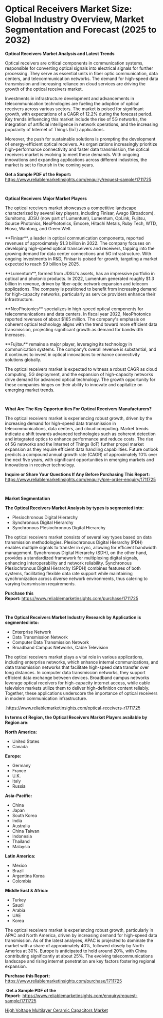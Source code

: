 <p><h1>Optical Receivers Market Size: Global Industry Overview, Market Segmentation and Forecast (2025 to 2032)</h1></p><p><strong>Optical Receivers Market Analysis and Latest Trends</strong></p>
<p><p>Optical receivers are critical components in communication systems, responsible for converting optical signals into electrical signals for further processing. They serve as essential units in fiber optic communication, data centers, and telecommunication networks. The demand for high-speed data transmission and increasing reliance on cloud services are driving the growth of the optical receivers market. </p><p>Investments in infrastructure development and advancements in telecommunication technologies are fueling the adoption of optical receivers across various sectors. The market is poised for significant growth, with expectations of a CAGR of 12.2% during the forecast period. Key trends influencing this market include the rise of 5G networks, the integration of artificial intelligence in network operations, and the increasing popularity of Internet of Things (IoT) applications. </p><p>Moreover, the push for sustainable solutions is prompting the development of energy-efficient optical receivers. As organizations increasingly prioritize high-performance connectivity and faster data transmission, the optical receivers market is evolving to meet these demands. With ongoing innovations and expanding applications across different industries, the market is set to flourish in the coming years.</p></p>
<p><strong>Get a Sample PDF of the Report:&nbsp;</strong> <a href="https://www.reliablemarketinsights.com/enquiry/request-sample/1711725?utm_campaign=2885&utm_medium=2&utm_source=Github&utm_content=ia&utm_term=06042025&utm_id=optical-receivers">https://www.reliablemarketinsights.com/enquiry/request-sample/1711725</a></p>
<p>&nbsp;</p>
<p><strong>Optical Receivers Major Market Players</strong></p>
<p><p>The optical receivers market showcases a competitive landscape characterized by several key players, including Finisar, Avago (Broadcom), Sumitomo, JDSU (now part of Lumentum), Lumentum, OpLink, Fujitsu, Source Photonics, NeoPhotonics, Emcore, Hitachi Metals, Ruby Tech, WTD, Hioso, Wantong, and Green Well. </p><p>**Finisar**, a leader in optical communication components, reported revenues of approximately $1.3 billion in 2022. The company focuses on developing high-speed optical transceivers and receivers, tapping into the growing demand for data center connections and 5G infrastructure. With ongoing investments in R&D, Finisar is poised for growth, targeting a market expected to reach $9 billion by 2025.</p><p>**Lumentum**, formed from JDSU's assets, has an impressive portfolio in optical and photonic products. In 2022, Lumentum generated roughly $1.3 billion in revenue, driven by fiber-optic network expansion and telecom applications. The company is positioned to benefit from increasing demand for high-capacity networks, particularly as service providers enhance their infrastructure.</p><p>**NeoPhotonics** specializes in high-speed optical components for telecommunications and data centers. In fiscal year 2022, NeoPhotonics reported revenues of about $165 million. The company's emphasis on coherent optical technology aligns with the trend toward more efficient data transmission, projecting significant growth as demand for bandwidth increases.</p><p>**Fujitsu** remains a major player, leveraging its technology in communication systems. The company’s overall revenue is substantial, and it continues to invest in optical innovations to enhance connectivity solutions globally.</p><p>The optical receivers market is expected to witness a robust CAGR as cloud computing, 5G deployment, and the expansion of high-capacity networks drive demand for advanced optical technology. The growth opportunity for these companies hinges on their ability to innovate and capitalize on emerging market trends.</p></p>
<p>&nbsp;</p>
<p><strong>What Are The Key Opportunities For Optical Receivers Manufacturers?</strong></p>
<p><p>The optical receivers market is experiencing robust growth, driven by the increasing demand for high-speed data transmission in telecommunications, data centers, and cloud computing. Market trends indicate a shift towards advanced technologies such as coherent detection and integrated optics to enhance performance and reduce costs. The rise of 5G networks and the Internet of Things (IoT) further propel market expansion as they require efficient data handling capabilities. Future outlook predicts a compound annual growth rate (CAGR) of approximately 10% over the next five years, with significant opportunities in emerging markets and innovations in receiver technology.</p></p>
<p><strong>Inquire or Share Your Questions If Any Before Purchasing This Report:</strong> <a href="https://www.reliablemarketinsights.com/enquiry/pre-order-enquiry/1711725?utm_campaign=2885&utm_medium=2&utm_source=Github&utm_content=ia&utm_term=06042025&utm_id=optical-receivers">https://www.reliablemarketinsights.com/enquiry/pre-order-enquiry/1711725</a></p>
<p>&nbsp;</p>
<p><strong>Market Segmentation</strong></p>
<p><strong>The Optical Receivers Market Analysis by types is segmented into:</strong></p>
<p><ul><li>Plesiochronous Digital Hierarchy</li><li>Synchronous Digital Hierarchy</li><li>Synchronous Plesiochronous Digital Hierarchy</li></ul></p>
<p><p>The optical receivers market consists of several key types based on data transmission methodologies. Plesiochronous Digital Hierarchy (PDH) enables multiple signals to transfer in sync, allowing for efficient bandwidth management. Synchronous Digital Hierarchy (SDH), on the other hand, provides a standardized framework for multiplexing digital signals, enhancing interoperability and network reliability. Synchronous Plesiochronous Digital Hierarchy (SPDH) combines features of both systems, facilitating flexible data rate support while maintaining synchronization across diverse network environments, thus catering to varying transmission requirements.</p></p>
<p><strong>Purchase this Report:&nbsp;</strong><a href="https://www.reliablemarketinsights.com/purchase/1711725?utm_campaign=2885&utm_medium=2&utm_source=Github&utm_content=ia&utm_term=06042025&utm_id=optical-receivers">https://www.reliablemarketinsights.com/purchase/1711725</a></p>
<p>&nbsp;</p>
<p><strong>The Optical Receivers Market Industry Research by Application is segmented into:</strong></p>
<p><ul><li>Enterprise Network</li><li>Data Transmission Network</li><li>Computer Data Transmission Network</li><li>Broadband Campus Networks, Cable Television</li></ul></p>
<p><p>The optical receivers market plays a vital role in various applications, including enterprise networks, which enhance internal communications, and data transmission networks that facilitate high-speed data transfer over long distances. In computer data transmission networks, they support efficient data exchange between devices. Broadband campus networks leverage optical receivers for high-capacity internet access, while cable television markets utilize them to deliver high-definition content reliably. Together, these applications underscore the importance of optical receivers in modern communication infrastructure.</p></p>
<p><a href="https://www.reliablemarketinsights.com/optical-receivers-r1711725?utm_campaign=2885&utm_medium=2&utm_source=Github&utm_content=ia&utm_term=06042025&utm_id=optical-receivers">&nbsp;https://www.reliablemarketinsights.com/optical-receivers-r1711725</a></p>
<p><strong>In terms of Region, the Optical Receivers Market Players available by Region are:</strong></p>
<p>
    <p> <strong> North America: </strong>
        <ul>
            <li>United States</li>
            <li>Canada</li>
        </ul>
        </p> 
    <p> <strong> Europe: </strong>
        <ul>
            <li>Germany</li>
            <li>France</li>
            <li>U.K.</li>
            <li>Italy</li>
            <li>Russia</li>
        </ul>
        </p> 
    <p> <strong> Asia-Pacific: </strong>
        <ul>
            <li>China</li>
            <li>Japan</li>
            <li>South Korea</li>
            <li>India</li>
            <li>Australia</li>
            <li>China Taiwan</li>
            <li>Indonesia</li>
            <li>Thailand</li>
            <li>Malaysia</li>
        </ul>
        </p> 
    <p> <strong> Latin America: </strong>
        <ul>
            <li>Mexico</li>
            <li>Brazil</li>
            <li>Argentina Korea</li>
            <li>Colombia</li>
        </ul>
        </p> 
    <p> <strong> Middle East & Africa: </strong>
        <ul>
            <li>Turkey</li>
            <li>Saudi</li>
            <li>Arabia</li>
            <li>UAE</li>
            <li>Korea</li>
        </ul>
    </p>
    </p>
<p><p>The optical receivers market is experiencing robust growth, particularly in APAC and North America, driven by increasing demand for high-speed data transmission. As of the latest analyses, APAC is projected to dominate the market with a share of approximately 40%, followed closely by North America at 30%. Europe is anticipated to hold around 20%, with China contributing significantly at about 25%. The evolving telecommunications landscape and rising internet penetration are key factors fostering regional expansion.</p></p>
<p><strong>Purchase this Report: </strong><a href="https://www.reliablemarketinsights.com/purchase/1711725?utm_campaign=2885&utm_medium=2&utm_source=Github&utm_content=ia&utm_term=06042025&utm_id=optical-receivers">https://www.reliablemarketinsights.com/purchase/1711725</a></p>
<p>&nbsp;<strong>Get a Sample PDF of the Report:&nbsp;&nbsp;</strong><a href="https://www.reliablemarketinsights.com/enquiry/request-sample/1711725?utm_campaign=2885&utm_medium=2&utm_source=Github&utm_content=ia&utm_term=06042025&utm_id=optical-receivers">https://www.reliablemarketinsights.com/enquiry/request-sample/1711725</a></p>
<p><strong></strong></p>
<p><p><a href="https://github.com/ajayanhaizan/Market-Research-Report-List-1/blob/main/high-voltage-multilayer-ceramic-capacitors-market.md?utm_campaign=2885&utm_medium=2&utm_source=Github&utm_content=ia&utm_term=06042025&utm_id=optical-receivers">High Voltage Multilayer Ceramic Capacitors Market</a></p></p>